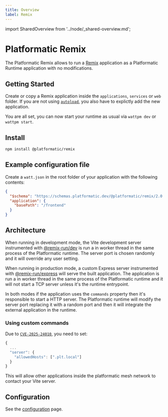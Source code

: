 ```yaml
---
title: Overview
label: Remix
---
```


import SharedOverview from '../node/\_shared-overview.md';

# Platformatic Remix

The Platformatic Remix allows to run a [Remix](https://remix.run/) application as a Platformatic Runtime application with no modifications.

## Getting Started

Create or copy a Remix application inside the `applications`, `services` or `web` folder. If you are not using [`autoload`](../runtime/configuration.md#autoload), you also have to explictly add the new application.

You are all set, you can now start your runtime as usual via `wattpm dev` or `wattpm start`.

## Install

```bash
npm install @platformatic/remix
```

## Example configuration file

Create a `watt.json` in the root folder of your application with the following contents:

```json
{
  "$schema": "https://schemas.platformatic.dev/@platformatic/remix/2.0.0.json",
  "application": {
    "basePath": "/frontend"
  }
}
```

## Architecture

When running in development mode, the Vite development server instrumented with [@remix-run/dev](https://www.npmjs.com/package/@remix-run/dev) is run a in worker thread in the same process of the Platformatic runtime. The server port is chosen randomly and it will override any user setting.

When running in production mode, a custom Express server instrumented with [@remix-run/express](https://www.npmjs.com/package/@remix-run/express) will serve the built application. The application is run a in worker thread in the same process of the Platformatic runtime and it will not start a TCP server unless it's the runtime entrypoint.

In both modes if the application uses the `commands` property then it's responsible to start a HTTP server. The Platformatic runtime will modify the server port replacing it with a random port and then it will integrate the external application in the runtime.

### Using custom commands

Due to [`CVE-2025-24010`](https://github.com/vitejs/vite/security/advisories/GHSA-vg6x-rcgg-rjx6), you need to set:

```js
{
  ...
  "server": {
    "allowedHosts": [".plt.local"]
  }
}
```

This will allow other applications inside the platformatic mesh network to contact your Vite server.

## Configuration

See the [configuration](./configuration.md) page.

<SharedOverview/>
